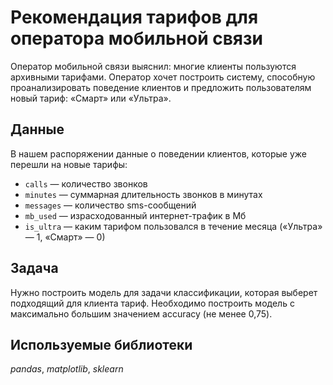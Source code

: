 # Рекомендация тарифов для оператора мобильной связи
Оператор мобильной связи выяснил: многие клиенты пользуются архивными тарифами. Оператор хочет построить систему, способную проанализировать поведение клиентов и предложить пользователям новый тариф: «Смарт» или «Ультра».

## Данные
В нашем распоряжении данные о поведении клиентов, которые уже перешли на новые тарифы:
* `сalls` — количество звонков
* `minutes` — суммарная длительность звонков в минутах
* `messages` — количество sms-сообщений
* `mb_used` — израсходованный интернет-трафик в Мб
* `is_ultra` — каким тарифом пользовался в течение месяца («Ультра» — 1, «Смарт» — 0)

## Задача
Нужно построить модель для задачи классификации, которая выберет подходящий для клиента тариф.
Необходимо построить модель с максимально большим значением accuracy (не менее 0,75).

## Используемые библиотеки
*pandas*, *matplotlib*, *sklearn* 